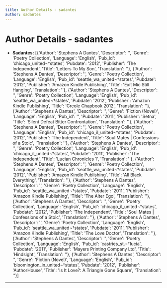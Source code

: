 ```yaml
---
title: Author Details - sadantes
author: sadantes
---
```


# Author Details - sadantes

<ul>
    <li><strong>Sadantes:</strong> [{'Author': 'Stephens A Dantes', 'Descriptor': '', 'Genre': 'Poetry Collection', 'Language': 'English', 'Pub_id': 'chicago_united¬†states', 'Pubdate': '2012', 'Publisher': 'The Independent', 'Title': 'Letters To My Son', 'Translation': ''}, {'Author': 'Stephens A Dantes', 'Descriptor': '', 'Genre': 'Poetry Collection', 'Language': 'English', 'Pub_id': 'seattle_wa_united¬†states', 'Pubdate': '2012', 'Publisher': 'Amazon Kindle Publishing', 'Title': 'Exit Mic Still Hanging', 'Translation': ''}, {'Author': 'Stephens A Dantes', 'Descriptor': '', 'Genre': 'Poetry Collection', 'Language': 'English', 'Pub_id': 'seattle_wa_united¬†states', 'Pubdate': '2012', 'Publisher': 'Amazon Kindle Publishing', 'Title': 'Creole Chapbook 2012', 'Translation': ''}, {'Author': 'Stephens A Dantes', 'Descriptor': '', 'Genre': 'Fiction (Novel)', 'Language': 'English', 'Pub_id': '', 'Pubdate': '2011', 'Publisher': 'Setna', 'Title': 'Silent Defeat Bitter Confrontation', 'Translation': ''}, {'Author': 'Stephens A Dantes', 'Descriptor': '', 'Genre': 'Poetry Collection', 'Language': 'English', 'Pub_id': 'chicago_il_united¬†states', 'Pubdate': '2012', 'Publisher': 'The Independent', 'Title': 'Soul Mates | Confessions of a Stoic', 'Translation': ''}, {'Author': 'Stephens A Dantes', 'Descriptor': '', 'Genre': 'Poetry Collection', 'Language': 'English', 'Pub_id': 'chicago_il_united¬†states', 'Pubdate': '2011', 'Publisher': 'The Independent', 'Title': 'Lucian Chronicles 1', 'Translation': ''}, {'Author': 'Stephens A Dantes', 'Descriptor': '', 'Genre': 'Poetry Collection', 'Language': 'English', 'Pub_id': 'seattle_wa_united¬†states', 'Pubdate': '2012', 'Publisher': 'Amazon Kindle Publishing', 'Title': 'All Black Everything', 'Translation': ''}, {'Author': 'Stephens A Dantes', 'Descriptor': '', 'Genre': 'Poetry Collection', 'Language': 'English', 'Pub_id': 'seattle_wa_united¬†states', 'Pubdate': '2011', 'Publisher': 'Amazon Kindle Publishing', 'Title': 'The Alter Ego', 'Translation': ''}, {'Author': 'Stephens A Dantes', 'Descriptor': '', 'Genre': 'Poetry Collection', 'Language': 'English', 'Pub_id': 'chicago_il_united¬†states', 'Pubdate': '2012', 'Publisher': 'The Independent', 'Title': 'Soul Mates | Confessions of a Stoic', 'Translation': ''}, {'Author': 'Stephens A Dantes', 'Descriptor': '', 'Genre': 'Poetry Collection', 'Language': 'English', 'Pub_id': 'seattle_wa_united¬†states', 'Pubdate': '2011', 'Publisher': 'Amazon Kindle Publishing', 'Title': 'The Love Doctor', 'Translation': ''}, {'Author': 'Stephens A Dantes', 'Descriptor': '', 'Genre': 'Poetry Collection', 'Language': 'English', 'Pub_id': 'castries_st.¬†lucia', 'Pubdate': '2011', 'Publisher': 'Mayers Printing Company Ltd', 'Title': 'Hindsight', 'Translation': ''}, {'Author': 'Stephens A Dantes', 'Descriptor': '', 'Genre': 'Fiction (Novel)', 'Language': 'English', 'Pub_id': 'bloomington_in_united¬†states', 'Pubdate': '2012', 'Publisher': 'AuthorHouse', 'Title': 'Is It Love?: A Triangle Gone Square', 'Translation': ''}]</li>
</ul>
<hr>